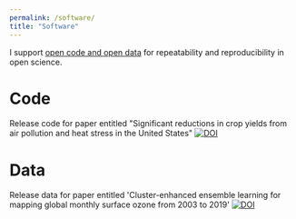 ```yaml
---
permalink: /software/
title: "Software"
---
```


I support [open code and open data](https://doi.org/10.1038/ngeo2283) for repeatability and reproducibility in open science.

# Code

Release code for paper entitled "Significant reductions in crop yields from air pollution and heat stress in the United States" [![DOI](https://zenodo.org/badge/DOI/10.5281/zenodo.4922064.svg)](https://doi.org/10.5281/zenodo.4922064)

# Data

Release data for paper entitled 'Cluster-enhanced ensemble learning for mapping global monthly surface ozone from 2003 to 2019' [![DOI](https://zenodo.org/badge/DOI/10.5281/zenodo.6378092.svg)](https://doi.org/10.5281/zenodo.6378092)
